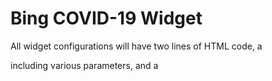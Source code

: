 
# Bing COVID-19 Widget 

All widget configurations will have two lines of HTML code, a <div> including various parameters, and a <script>. 



## What is the data-type parameter used for?
The data-type parameter sets the widget configuration. There are five options:
Description 	data-type
Parameter
Default – includes all three modules: Outbreak Map module, Trends Chart module, and Data Stats module
	covid19
Map – includes only the Outbreak Map module	covid19_map
Trends – includes only the Trends Chart module
	covid19_trends
	_stats
Stats and Map – includes the Data Stats module and Outbreak Map module
	covid19_stats_map
Stats and Trends – includes the Data Stats module and Trends Chart module

	covid19_stats_trends
	Multiple example

What markets and languages does the widget support?
The data-market and data-language parameters can be customized using these values:

| Country   | data-market Parameter |
| --------- |:---------------------:|
| Australia | en-AU                 |
| Brazil    | pt-BR                 |
| Canada | en-CA |
| Canada | fr-CA |
| China | zh-CN |
| France | fr-FR |
| Germany | de-DE |
| India | en-IN |
| Italy | it-IT |
| Japan | ja-JP |
| Spain | es-ES |
| UK | en-GB |
| US | en-US |


	Language
	data-language Parameter
  
| Language   | data--language Parameter |
| --------- |:---------------------:|
| English in | Australia	en-AU |
| English in Canada	| en-CA |
| English in India	| en-IN |
| English in | UK 	en-GB |
| English in | US	en-US | 
| French  | 	fr-FR |
| German | 	de-DE |
| Italian | 	it-IT |
| Japanese | 	ja-JP |
| Korean | 	ko-KR |
| Spanish | 	es-ES |


How do I specify a location for the widget to load?
The data-location-id id and data-location-latlon are two options you have for specifying which location the widget will load data for. Note that currently only the data-location-id id option is supported. Support for data-location-latlon will be added soon. You only need to set one location parameter, either data-location-id or data-location-latlon. If you set both parameters, the data-location-id will take precedence. When no location is specified, the default data shown is global. 
The data-location-id allows you to set location following the format of “/Country/Region.” There are over 3,000 possible values which can be found in the AllLocation.txt file on the widget GitHub page. 
The data-location-latlon allows you to set location by the latitude and longitude values. Note that data-location-latlon is not yet supported. 

What else can I customize on the widget?
We are working on an additional data-type that will allow further module customization, but it is not currently available. This will allow you to have multiple sets of the three module types. The documentation will be updated with further instructions when it's available. 


This project welcomes contributions and suggestions.  Most contributions require you to agree to a
Contributor License Agreement (CLA) declaring that you have the right to, and actually do, grant us
the rights to use your contribution. For details, visit https://cla.opensource.microsoft.com.

When you submit a pull request, a CLA bot will automatically determine whether you need to provide
a CLA and decorate the PR appropriately (e.g., status check, comment). Simply follow the instructions
provided by the bot. You will only need to do this once across all repos using our CLA.

This project has adopted the [Microsoft Open Source Code of Conduct](https://opensource.microsoft.com/codeofconduct/).
For more information see the [Code of Conduct FAQ](https://opensource.microsoft.com/codeofconduct/faq/) or
contact [opencode@microsoft.com](mailto:opencode@microsoft.com) with any additional questions or comments.

# Legal Notices

Microsoft and any contributors grant you a license to the Microsoft documentation and other content
in this repository under the [Creative Commons Attribution 4.0 International Public License](https://creativecommons.org/licenses/by/4.0/legalcode),
see the [LICENSE](LICENSE) file, and grant you a license to any code in the repository under the [MIT License](https://opensource.org/licenses/MIT), see the
[LICENSE-CODE](LICENSE-CODE) file.

Microsoft, Windows, Microsoft Azure and/or other Microsoft products and services referenced in the documentation
may be either trademarks or registered trademarks of Microsoft in the United States and/or other countries.
The licenses for this project do not grant you rights to use any Microsoft names, logos, or trademarks.
Microsoft's general trademark guidelines can be found at http://go.microsoft.com/fwlink/?LinkID=254653.

Privacy information can be found at https://privacy.microsoft.com/en-us/

Microsoft and any contributors reserve all other rights, whether under their respective copyrights, patents,
or trademarks, whether by implication, estoppel or otherwise.

## Widget examples

<b>Widget Default</b>
```
<div class="bingwidget" data-type="covid19" data-market="en-us" data-language="en-us" data-aop="bingwidget"></div>
  
<script src="//www.bing.com/widget/bootstrap.answer.js" async=""></script>
```

<b>Widget with only Map</b>
```
<div class="bingwidget" data-type="covid19_map" data-market="en-us" data-language="en-us" data-aop="bingwidget" data-location-latlon="48.84,-43.59"></div>
  
<script src="//www.bing.com/widget/bootstrap.answer.js" async=""></script>
```


<b>Widget with only Trends</b>
```
<div class="bingwidget" data-type="covid19_trends" data-market="en-us" data-language="en-us" data-aop="bingwidget"></div>
  
<script src="//www.bing.com/widget/bootstrap.answer.js" async=""></script>
```

<b>Widget with Stats and Map</b>
```
<div class="bingwidget" data-type="covid19_stats_map" data-market="en-us" data-language="en-us" data-aop="bingwidget" data-location-id="/United States/New York"></div>
  
<script src="//www.bing.com/widget/bootstrap.answer.js" async=""></script>
```


<b>Widget with Stats and Trends</b>
```
<div class="bingwidget" data-type="covid19_stats_trends" data-market="en-us" data-language="en-us" data-aop="bingwidget" data-location-id="/United States/New York" data-location-latlon="48.84,-43.59"></div>
  
<script src="//www.bing.com/widget/bootstrap.answer.js" async=""></script>
```



